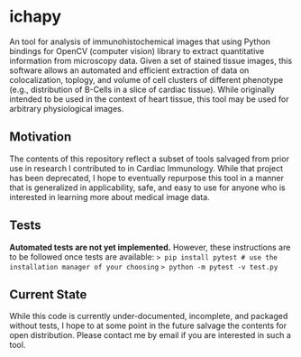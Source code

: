 # ichapy
An tool for analysis of immunohistochemical images that using Python bindings for OpenCV (computer vision) library to extract quantitative information from microscopy data. Given a set of stained tissue images, this software allows an automated and efficient extraction of data on colocalization, toplogy, and volume of cell clusters of different phenotype (e.g., distribution of B-Cells in a slice of cardiac tissue). While originally intended to be used in the context of heart tissue, this tool may be used for arbitrary physiological images.

## Motivation
The contents of this repository reflect a subset of tools salvaged from prior use in research I contributed to in Cardiac Immunology. While that project has been deprecated, I hope to eventually repurpose this tool in a manner that is generalized in applicability, safe, and easy to use for anyone who is interested in learning more about medical image data.

## Tests
**Automated tests are not yet implemented.**
However, these instructions are to be followed once tests are available:
`> pip install pytest # use the installation manager of your choosing`
`> python -m pytest -v test.py`

## Current State
While this code is currently under-documented, incomplete, and packaged without tests, I hope to at some point in the future salvage the contents for open distribution. Please contact me by email if you are interested in such a tool.
